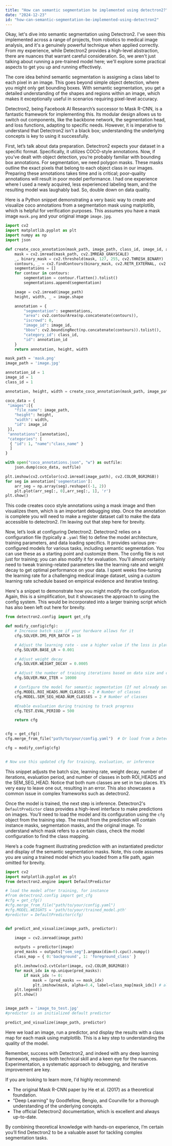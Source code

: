 ```yaml
---
title: "How can semantic segmentation be implemented using detectron2?"
date: "2024-12-23"
id: "how-can-semantic-segmentation-be-implemented-using-detectron2"
---
```


Okay, let's dive into semantic segmentation using Detectron2. I've seen this implemented across a range of projects, from robotics to medical image analysis, and it's a genuinely powerful technique when applied correctly. From my experience, while Detectron2 provides a high-level abstraction, there are nuances that warrant careful consideration. So, we aren't just talking about running a pre-trained model here; we'll explore some practical aspects to get you up and running effectively.

The core idea behind semantic segmentation is assigning a class label to each pixel in an image. This goes beyond simple object detection, where you might only get bounding boxes. With semantic segmentation, you get a detailed understanding of the shapes and regions within an image, which makes it exceptionally useful in scenarios requiring pixel-level accuracy.

Detectron2, being Facebook AI Research’s successor to Mask R-CNN, is a fantastic framework for implementing this. Its modular design allows us to switch out components, like the backbone network, the segmentation head, and loss functions, adapting to specific needs. However, it is imperative to understand that Detectron2 isn't a black box; understanding the underlying concepts is key to using it successfully.

First, let’s talk about data preparation. Detectron2 expects your dataset in a specific format. Specifically, it utilizes COCO-style annotations. Now, if you’ve dealt with object detection, you’re probably familiar with bounding box annotations. For segmentation, we need polygon masks. These masks outline the exact pixels that belong to each object class in our images. Preparing these annotations takes time and is critical; poor-quality annotations will result in poor model performance. I had one experience where I used a newly acquired, less experienced labeling team, and the resulting model was laughably bad. So, double down on data quality.

Here is a Python snippet demonstrating a very basic way to create and visualize coco annotations from a segmentation mask using matplotlib, which is helpful for verification purposes. This assumes you have a mask image `mask.png` and your original image `image.jpg`.

```python
import cv2
import matplotlib.pyplot as plt
import numpy as np
import json

def create_coco_annotation(mask_path, image_path, class_id, image_id, annotation_id):
    mask = cv2.imread(mask_path, cv2.IMREAD_GRAYSCALE)
    _, binary_mask = cv2.threshold(mask, 127, 255, cv2.THRESH_BINARY)
    contours, _ = cv2.findContours(binary_mask, cv2.RETR_EXTERNAL, cv2.CHAIN_APPROX_SIMPLE)
    segmentations = []
    for contour in contours:
        segmentation = contour.flatten().tolist()
        segmentations.append(segmentation)

    image = cv2.imread(image_path)
    height, width, _ = image.shape

    annotation = {
        "segmentation": segmentations,
        "area": cv2.contourArea(np.concatenate(contours)),
        "iscrowd": 0,
        "image_id": image_id,
        "bbox": cv2.boundingRect(np.concatenate(contours)).tolist(),
        "category_id": class_id,
        "id": annotation_id
    }
    return annotation, height, width

mask_path = 'mask.png'
image_path = 'image.jpg'

annotation_id = 1
image_id = 1
class_id = 1

annotation, height, width = create_coco_annotation(mask_path, image_path, class_id, image_id, annotation_id)

coco_data = {
 "images":[{
    "file_name": image_path,
    "height": height,
    "width": width,
    "id": image_id
 }],
 "annotations":[annotation],
 "categories": [
  { "id": 1, "name":"class_name" }
  ]
}

with open("coco_annotations.json", "w") as outfile:
    json.dump(coco_data, outfile)

plt.imshow(cv2.cvtColor(cv2.imread(image_path), cv2.COLOR_BGR2RGB))
for seg in annotation['segmentation']:
    arr_seg = np.array(seg).reshape((-1, 2))
    plt.plot(arr_seg[:, 0],arr_seg[:, 1], 'r')
plt.show()
```
This code creates coco style annotations using a mask image and then visualizes them, which is an important debugging step. Once the annotation is complete you will need to make a register dataset call to make the data accessible to detectron2. I’m leaving out that step here for brevity.

Now, let’s look at configuring Detectron2. Detectron2 relies on a configuration file (typically a `.yaml` file) to define the model architecture, training parameters, and data loading specifics. It provides various pre-configured models for various tasks, including semantic segmentation. You can use these as a starting point and customize them. The config file is not just for training; you can also modify it for evaluation. You'll almost certainly need to tweak training-related parameters like the learning rate and weight decay to get optimal performance on your data. I spent weeks fine-tuning the learning rate for a challenging medical image dataset, using a custom learning rate schedule based on empirical evidence and iterative testing.

Here's a snippet to demonstrate how you might modify the configuration. Again, this is a simplification, but it showcases the approach to using the config system. This would be incorporated into a larger training script which has also been left out here for brevity.
```python
from detectron2.config import get_cfg

def modify_config(cfg):
    # Increase batch size if your hardware allows for it
    cfg.SOLVER.IMS_PER_BATCH = 16

    # Adjust the learning rate - use a higher value if the loss is plateauing
    cfg.SOLVER.BASE_LR = 0.001

    # Adjust weight decay
    cfg.SOLVER.WEIGHT_DECAY = 0.0005

    # Adjust the number of training iterations based on data size and complexity.
    cfg.SOLVER.MAX_ITER = 10000

    # Configure the model for semantic segmentation (If not already set)
    cfg.MODEL.ROI_HEADS.NUM_CLASSES = 2 # Number of classes
    cfg.MODEL.SEM_SEG_HEAD.NUM_CLASSES = 2 # Number of classes

    #Enable evaluation during training to track progress
    cfg.TEST.EVAL_PERIOD = 500

    return cfg


cfg = get_cfg()
cfg.merge_from_file("path/to/your/config.yaml")  # Or load from a Detectron2 model zoo entry

cfg = modify_config(cfg)


# Now use this updated cfg for training, evaluation, or inference
```

This snippet adjusts the batch size, learning rate, weight decay, number of iterations, evaluation period, and number of classes in both ROI_HEADS and the SEM_SEG_HEAD. Notice that both num classes are set in two places. It’s very easy to leave one out, resulting in an error. This also showcases a common issue in complex frameworks such as detectron2.

Once the model is trained, the next step is inference. Detectron2's `DefaultPredictor` class provides a high-level interface to make predictions on images. You’ll need to load the model and its configuration using the `cfg` object from the training step. The result from the prediction will contain instance masks, segmentation masks, and the original image. To understand which mask refers to a certain class, check the model configuration to find the class mapping.

Here’s a code fragment illustrating prediction with an instantiated predictor and display of the semantic segmentation masks. Note, this code assumes you are using a trained model which you loaded from a file path, again omitted for brevity.
```python
import cv2
import matplotlib.pyplot as plt
from detectron2.engine import DefaultPredictor

# load the model after training, for instance
#from detectron2.config import get_cfg
#cfg = get_cfg()
#cfg.merge_from_file("path/to/your/config.yaml")
#cfg.MODEL.WEIGHTS = 'path/to/your/trained_model.pth'
#predictor = DefaultPredictor(cfg)


def predict_and_visualize(image_path, predictor):

    image = cv2.imread(image_path)

    outputs = predictor(image)
    pred_masks = outputs["sem_seg"].argmax(dim=0).cpu().numpy()
    class_map = { 0:'background', 1: 'foreground_class' }

    plt.imshow(cv2.cvtColor(image, cv2.COLOR_BGR2RGB))
    for mask_idx in np.unique(pred_masks):
        if mask_idx != 0:
            mask = (pred_masks == mask_idx)
            plt.imshow(mask, alpha=0.4, label=class_map[mask_idx]) # alpha for transparency
    plt.legend()
    plt.show()


image_path = 'image_to_test.jpg'
#predictor is an initialized default predictor

predict_and_visualize(image_path, predictor)
```
Here we load an image, run a predictor, and display the results with a class map for each mask using matplotlib. This is a key step to understanding the quality of the model.

Remember, success with Detectron2, and indeed with any deep learning framework, requires both technical skill and a keen eye for the nuances. Experimentation, a systematic approach to debugging, and iterative improvement are key.

If you are looking to learn more, I'd highly recommend:
*   The original Mask R-CNN paper by He et al. (2017) as a theoretical foundation.
*   "Deep Learning" by Goodfellow, Bengio, and Courville for a thorough understanding of the underlying concepts.
*   The official Detectron2 documentation, which is excellent and always up-to-date.

By combining theoretical knowledge with hands-on experience, I’m certain you’ll find Detectron2 to be a valuable asset for tackling complex segmentation tasks.
